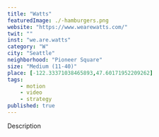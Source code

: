 ```yaml
---
title: "Watts"
featuredImage: ./-hamburgers.png
website: "https://www.wearewatts.com/"
twit: ""
inst: "we.are.watts"
category: "W"
city: "Seattle"
neighborhood: "Pioneer Square"
size: "Medium (11-40)"
place: [-122.33371038465893,47.60171952209262]
tags:
    - motion
    - video
    - strategy
published: true
---
```


Description
